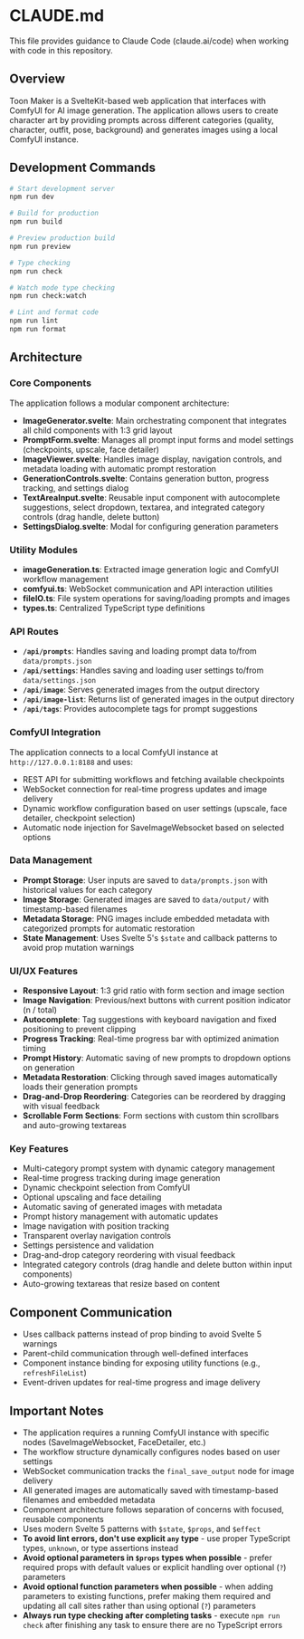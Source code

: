 # CLAUDE.md

This file provides guidance to Claude Code (claude.ai/code) when working with code in this repository.

## Overview

Toon Maker is a SvelteKit-based web application that interfaces with ComfyUI for AI image generation. The application allows users to create character art by providing prompts across different categories (quality, character, outfit, pose, background) and generates images using a local ComfyUI instance.

## Development Commands

```bash
# Start development server
npm run dev

# Build for production
npm run build

# Preview production build
npm run preview

# Type checking
npm run check

# Watch mode type checking
npm run check:watch

# Lint and format code
npm run lint
npm run format
```

## Architecture

### Core Components

The application follows a modular component architecture:

- **ImageGenerator.svelte**: Main orchestrating component that integrates all child components with 1:3 grid layout
- **PromptForm.svelte**: Manages all prompt input forms and model settings (checkpoints, upscale, face detailer)
- **ImageViewer.svelte**: Handles image display, navigation controls, and metadata loading with automatic prompt restoration
- **GenerationControls.svelte**: Contains generation button, progress tracking, and settings dialog
- **TextAreaInput.svelte**: Reusable input component with autocomplete suggestions, select dropdown, textarea, and integrated category controls (drag handle, delete button)
- **SettingsDialog.svelte**: Modal for configuring generation parameters

### Utility Modules

- **imageGeneration.ts**: Extracted image generation logic and ComfyUI workflow management
- **comfyui.ts**: WebSocket communication and API interaction utilities
- **fileIO.ts**: File system operations for saving/loading prompts and images
- **types.ts**: Centralized TypeScript type definitions

### API Routes

- **`/api/prompts`**: Handles saving and loading prompt data to/from `data/prompts.json`
- **`/api/settings`**: Handles saving and loading user settings to/from `data/settings.json`
- **`/api/image`**: Serves generated images from the output directory
- **`/api/image-list`**: Returns list of generated images in the output directory
- **`/api/tags`**: Provides autocomplete tags for prompt suggestions

### ComfyUI Integration

The application connects to a local ComfyUI instance at `http://127.0.0.1:8188` and uses:
- REST API for submitting workflows and fetching available checkpoints
- WebSocket connection for real-time progress updates and image delivery
- Dynamic workflow configuration based on user settings (upscale, face detailer, checkpoint selection)
- Automatic node injection for SaveImageWebsocket based on selected options

### Data Management

- **Prompt Storage**: User inputs are saved to `data/prompts.json` with historical values for each category
- **Image Storage**: Generated images are saved to `data/output/` with timestamp-based filenames
- **Metadata Storage**: PNG images include embedded metadata with categorized prompts for automatic restoration
- **State Management**: Uses Svelte 5's `$state` and callback patterns to avoid prop mutation warnings

### UI/UX Features

- **Responsive Layout**: 1:3 grid ratio with form section and image section
- **Image Navigation**: Previous/next buttons with current position indicator (n / total)
- **Autocomplete**: Tag suggestions with keyboard navigation and fixed positioning to prevent clipping
- **Progress Tracking**: Real-time progress bar with optimized animation timing
- **Prompt History**: Automatic saving of new prompts to dropdown options on generation
- **Metadata Restoration**: Clicking through saved images automatically loads their generation prompts
- **Drag-and-Drop Reordering**: Categories can be reordered by dragging with visual feedback
- **Scrollable Form Sections**: Form sections with custom thin scrollbars and auto-growing textareas

### Key Features

- Multi-category prompt system with dynamic category management
- Real-time progress tracking during image generation
- Dynamic checkpoint selection from ComfyUI
- Optional upscaling and face detailing
- Automatic saving of generated images with metadata
- Prompt history management with automatic updates
- Image navigation with position tracking
- Transparent overlay navigation controls
- Settings persistence and validation
- Drag-and-drop category reordering with visual feedback
- Integrated category controls (drag handle and delete button within input components)
- Auto-growing textareas that resize based on content

## Component Communication

- Uses callback patterns instead of prop binding to avoid Svelte 5 warnings
- Parent-child communication through well-defined interfaces
- Component instance binding for exposing utility functions (e.g., `refreshFileList`)
- Event-driven updates for real-time progress and image delivery

## Important Notes

- The application requires a running ComfyUI instance with specific nodes (SaveImageWebsocket, FaceDetailer, etc.)
- The workflow structure dynamically configures nodes based on user settings
- WebSocket communication tracks the `final_save_output` node for image delivery
- All generated images are automatically saved with timestamp-based filenames and embedded metadata
- Component architecture follows separation of concerns with focused, reusable components
- Uses modern Svelte 5 patterns with `$state`, `$props`, and `$effect`
- **To avoid lint errors, don't use explicit `any` type** - use proper TypeScript types, `unknown`, or type assertions instead
- **Avoid optional parameters in `$props` types when possible** - prefer required props with default values or explicit handling over optional (`?`) parameters
- **Avoid optional function parameters when possible** - when adding parameters to existing functions, prefer making them required and updating all call sites rather than using optional (`?`) parameters
- **Always run type checking after completing tasks** - execute `npm run check` after finishing any task to ensure there are no TypeScript errors